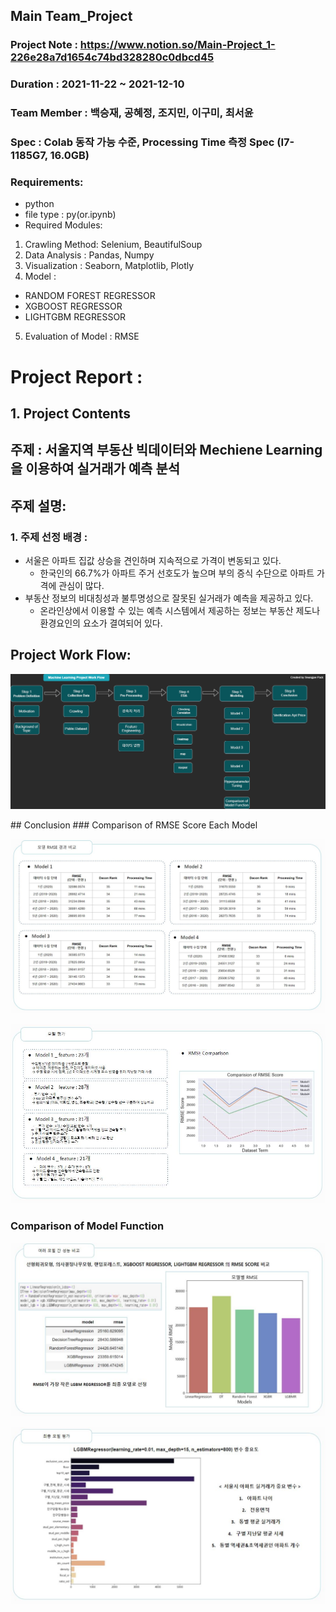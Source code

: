 ## Main Team_Project
### Project Note : https://www.notion.so/Main-Project_1-226e28a7d1654c74bd328280c0dbcd45
### Duration : 2021-11-22 ~ 2021-12-10
### Team Member : 백승재, 공혜정, 조지민, 이구미, 최서윤
### Spec : Colab 동작 가능 수준, Processing Time 측정 Spec (I7-1185G7, 16.0GB)
### Requirements: 
- python
- file type : py(or.ipynb)
- Required Modules:
1. Crawling Method: Selenium, BeautifulSoup
2. Data Analysis : Pandas, Numpy
3. Visualization : Seaborn, Matplotlib, Plotly
4. Model : 
- RANDOM FOREST REGRESSOR
- XGBOOST REGRESSOR
- LIGHTGBM REGRESSOR
5. Evaluation of Model : RMSE

# Project Report :
## 1. Project Contents
## 주제 : 서울지역 부동산 빅데이터와 Mechiene Learning을 이용하여 실거래가 예측 분석
## 주제 설명: 
### 1.  주제 선정 배경 : 
- 서울은 아파트 집값 상승을 견인하며 지속적으로 가격이 변동되고 있다.
  - 한국인의 66.7%가 아파트 주거 선호도가 높으며 부의 증식 수단으로 아파트 가격에 관심이 많다.
- 부동산 정보의 비대칭성과 불투명성으로 잘못된 실거래가 예측을 제공하고 있다.
  - 온라인상에서 이용할 수 있는 예측 시스템에서 제공하는 정보는 부동산 제도나 환경요인의 요소가 결여되어 있다.

## Project Work Flow: 
<p align='center'>
    <img src="./Image/PRJ EDA Process.drawio.png"/>
</p>
## Conclusion
###  Comparison of RMSE Score Each Model
<p align='center'>
    <img src="./Image/Comparison of RMSE Score Each Model.png"/>
</p>
<p align='center'>
    <img src="./Image/Line Graph for Comparision of RMSE.png"/>
</p>

###  Comparison of Model Function
<p align='center'>
    <img src="./Image/Comparison Of Model Function.png"/>
</p>
<p align='center'>
    <img src="./Image/Important Features for Apt Price.png"/>
</p>




